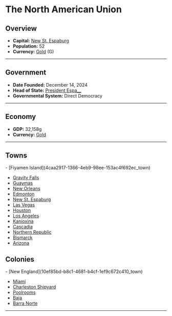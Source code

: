 <!--UNDEDITED FILE, remove this entire line if this file has been edited!-->
# <!--NAME-->The North American Union<!--NAME-->

## Overview

- **Capital:** <!--CAPITAL_LINK-->[New St. Espaburg](757d86df-61ea-47c9-863a-4bb9dfa61627_town)<!--CAPITAL_LINK-->
- **Population:** <!--POPULATION-->52<!--POPULATION-->
- **Currency:** <!--CURRENCY_LINK-->[Gold](Gold_currency)<!--CURRENCY_LINK--> (<!--CURRENCY_ABV-->G<!--CURRENCY_ABV-->)

---

## Government

- **Date Founded:** <!--FOUNDED-->December 14, 2024<!--FOUNDED-->
- **Head of State:** <!--LEADER_TITLE_LINK-->[President Espa__](Espa___user)<!--LEADER_TITLE_LINK-->
- **Governmental System:** <!--GOVERNMENT-->Direct Democracy<!--GOVERNMENT-->

---

## Economy

- **GDP:** <!--GDP-->32,158g<!--GDP-->
- **Currency:** <!--CURRENCY_LINK-->[Gold](Gold_currency)<!--CURRENCY_LINK-->

---

## Towns

<!--TOWNS-->- [Fiyamen Island](4caa2917-1366-4eb9-98ee-153ac4f692ec_town)
- [Gravity Falls](fdade99e-5566-48b8-a3de-e65762384040_town)
- [Guaymas](90b4793c-b86c-40e4-b50f-58f9390a68aa_town)
- [New Orleans](bd0d797c-516a-4f4d-84e0-b23bf40bf35e_town)
- [Edmonton](a5f63543-534b-4d35-9324-f0596f5560a7_town)
- [New St. Espaburg](757d86df-61ea-47c9-863a-4bb9dfa61627_town)
- [Las Vegas](b9423838-fd17-4c5b-bf34-87cc4ff5b526_town)
- [Houston](a803944b-2842-4702-bab0-f4fb38f0c9b6_town)
- [Los Angeles](d054a71e-aa10-4733-a3e8-03e67613e5fe_town)
- [Kanioxina](d42b9421-205b-4b3b-9095-15278e57f95f_town)
- [Cascadia](a2ccc2ce-a59b-438f-bb76-71e69b7e5c64_town)
- [Northern Republic](acaf8a41-dcbe-4ceb-b15b-881ba6cb0f96_town)
- [Bismarck](37be24d0-e3ab-4c7f-8d78-09f48d133ede_town)
- [Arizona](c76c678d-0aae-402f-b739-8cb75e519d97_town)<!--TOWNS-->

## Colonies

<!--COLONIES-->- [New England](10ef85bd-b8c1-4681-b4cf-1ef9c672c410_town)
- [Miami](957f005d-9fb8-4d07-bb9d-85bcaad5417c_town)
- [Charleston Shipyard](3a5e0678-3d14-4b89-9dfd-f929c25c1e19_town)
- [Poolrooms](76578a64-da98-4869-8472-83d76083fcf5_town)
- [Baja](e1d2a103-abbf-4e2c-9522-d267540ca700_town)
- [Barra Norte](2daf3fbb-0212-495c-be2e-5b5726715259_town)<!--COLONIES-->

---